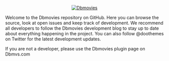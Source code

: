 <p align="center">
  <a href="https://dbmvs.com/">
    <img src="https://cdn.doothemes.com/uploads/dbmovies.png" alt="Dbmovies">
  </a>
</p>
<p>Welcome to the Dbmovies repository on GitHub. Here you can browse the source, look at open issues and keep track of development. We recommend all developers to follow the Dbmovies development blog to stay up to date about everything happening in the project. You can also follow @doothemes on Twitter for the latest development updates.</p>

<p>If you are not a developer, please use the Dbmovies plugin page on Dbmvs.com</p>
